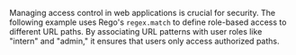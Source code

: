 <!-- markdownlint-disable MD041 -->
Managing access control in web applications is crucial for security. The
following example uses Rego's `regex.match` to define role-based access to
different URL paths. By associating URL patterns with user roles like "intern"
and "admin," it ensures that users only access authorized paths.
